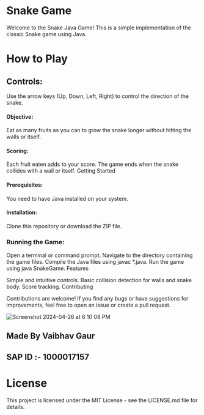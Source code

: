 
# Snake Game 
Welcome to the Snake Java Game! This is a simple implementation of the classic Snake game using Java.

# How to Play
## Controls:
Use the arrow keys (Up, Down, Left, Right) to control the direction of the snake.

####  Objective:
Eat as many fruits as you can to grow the snake longer without hitting the walls or itself.

#### Scoring:
Each fruit eaten adds to your score.
The game ends when the snake collides with a wall or itself.
Getting Started

#### Prerequisites:
You need to have Java installed on your system.


 #### Installation:
Clone this repository or download the ZIP file.

### Running the Game:
Open a terminal or command prompt.
Navigate to the directory containing the game files.
Compile the Java files using javac *.java.
Run the game using java SnakeGame.
Features

Simple and intuitive controls.
Basic collision detection for walls and snake body.
Score tracking.
Contributing

Contributions are welcome! If you find any bugs or have suggestions for improvements, feel free to open an issue or create a pull request.







![Screenshot 2024-04-26 at 6 10 08 PM](https://github.com/vaibhav4gaur/Snake/assets/110227490/c0ca3816-8da1-415c-95db-ccf469cf8fcf)









## Made By Vaibhav Gaur
## SAP ID :- 1000017157



















# License
This project is licensed under the MIT License - see the LICENSE.md file for details.

